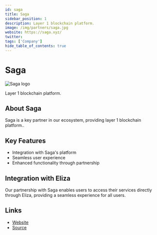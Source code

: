 ```yaml
---
id: saga
title: Saga
sidebar_position: 1
description: Layer 1 blockchain platform.
image: /img/partners/saga.jpg
website: https://saga.xyz/
twitter:
tags: ['Company']
hide_table_of_contents: true
---
```


# Saga

<div className="partner-logo">
  <img src="/img/partners/saga.jpg" alt="Saga logo" />
</div>

Layer 1 blockchain platform.

## About Saga

Saga is a key partner in our ecosystem, providing layer 1 blockchain platform..

## Key Features

- Integration with Saga's platform
- Seamless user experience
- Enhanced functionality through partnership

## Integration with Eliza

Our partnership with Saga enables users to access their services directly through Eliza, providing a seamless experience for all users.

## Links

- [Website](https://saga.xyz/)
- [Source](https://saga.xyz/)
